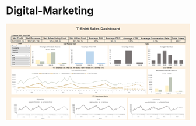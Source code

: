 # Digital-Marketing


![alt text](https://github.com/ckim309/Digital-Marketing/blob/main/Dashboard.png?raw=true)
